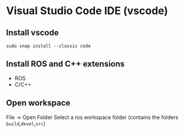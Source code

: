 # Visual Studio Code IDE (vscode)

## Install vscode

```
sudo snap install --classic code
```

## Install ROS and C++ extensions

* ROS
* C/C++

## Open workspace

File -> Open Folder
Select a ros workspace folder (contains the folders `build`,`devel`,`src`)
